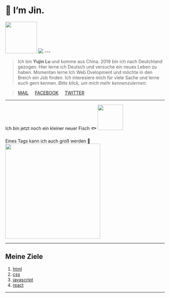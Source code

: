 #  👋 I’m Jin.
<img src="https://media0.giphy.com/media/dsPBfiEEozyXUXShhB/giphy.gif?cid=ecf05e47tnb3asj9dek6v7ujqntzkoc6dx5astf4uhpuk0dr&rid=giphy.gif&ct=g" border-radius:20px width="100"/> 
<img src="https://camo.githubusercontent.com/ef8e66167a75bde2cd8212d194ee612fd443bb831c5257591c081df4e9d8759e/68747470733a2f2f696d672e736869656c64732e696f2f62616467652f2d4769742d626c61636b3f7374796c653d706c6173746963266c6f676f3d676974"/>
---

> Ich bin **Yujin Lu** und komme aus China. 2019 bin ich nach Deutchland gezogen. Hier lerne ich Deutsch und versuche ein neues Leben zu haben. Momentan lerne Ich Web Dvelopment und möchte in den Breich ein Job finden. Ich interesiere mich für viele Sache und lerne euch gern kennen. _Bitte klick, um mich mehr kennenzulernen:_

> [MAIL](wuwujane@hotmail.com) &nbsp;&nbsp;&nbsp; [FACEBOOK](https://de-de.facebook.com) &nbsp;&nbsp;&nbsp; [TWITTER](https://de-de.facebook.com)

---

Ich bin jetzt noch ein kleiner neuer Fisch 🐟
<img src="https://cdn.sci.news/images/enlarge8/image_9358e-Coralliozetus-clausus.jpg" border-radius:20px width="80"/>
<br>
<br>
Eines Tags kann ich auch groß werden 🐳
<img src="https://p1.itc.cn/q_70/images03/20210606/f21164ef46664c8bbd6710ca45bd9e20.jpeg" width="300"/>

---

## Meine Ziele 
1. [html](#html)
1. [css](#css)
1. [javascript](#javascript)
1. [react](#react)

-----


